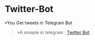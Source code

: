 # Twitter-Bot
•You Get tweets in Telegram Bot
>•A smaple in telegram : [Twitter Bot](https://telegram.me/TwitterRubot)
